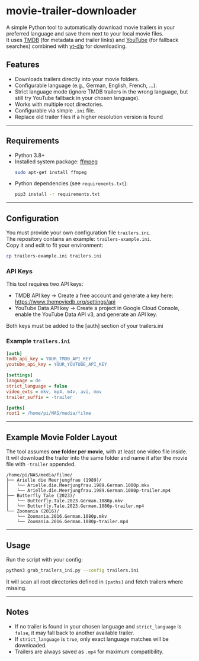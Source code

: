 # movie-trailer-downloader

A simple Python tool to automatically download movie trailers in your preferred language and save them next to your local movie files.  
It uses [TMDB](https://www.themoviedb.org/) (for metadata and trailer links) and [YouTube](https://www.youtube.com/) (for fallback searches) combined with [yt-dlp](https://github.com/yt-dlp/yt-dlp) for downloading.  

## Features
- Downloads trailers directly into your movie folders.
- Configurable language (e.g., German, English, French, …).
- Strict language mode (ignore TMDB trailers in the wrong language, but still try YouTube fallback in your chosen language).
- Works with multiple root directories.
- Configurable via simple `.ini` file.  
- Replace old trailer files if a higher resolution version is found

---

## Requirements
- Python 3.8+
- Installed system package: [ffmpeg](https://ffmpeg.org/)  
  ```bash
  sudo apt-get install ffmpeg
  ```
- Python dependencies (see `requirements.txt`):  
  ```bash
  pip3 install -r requirements.txt
  ```

---



## Configuration

You must provide your own configuration file `trailers.ini`.  
The repository contains an example: `trailers-example.ini`.  
Copy it and edit to fit your environment:

```bash
cp trailers-example.ini trailers.ini
```

### API Keys

This tool requires two API keys:  
- TMDB API key → Create a free account and generate a key here: https://www.themoviedb.org/settings/api  
- YouTube Data API key → Create a project in Google Cloud Console, enable the YouTube Data API v3, and generate an API key.

Both keys must be added to the [auth] section of your trailers.ini

### Example `trailers.ini`

```ini
[auth]
tmdb_api_key = YOUR_TMDB_API_KEY
youtube_api_key = YOUR_YOUTUBE_API_KEY

[settings]
language = de
strict_language = false
video_exts = mkv, mp4, m4v, avi, mov
trailer_suffix = -trailer

[paths]
root1 = /home/pi/NAS/media/filme
```

---

## Example Movie Folder Layout

The tool assumes **one folder per movie**, with at least one video file inside.  
It will download the trailer into the same folder and name it after the movie file with `-trailer` appended.

```
/home/pi/NAS/media/filme/
├── Arielle die Meerjungfrau (1989)/
│   └── Arielle.die.Meerjungfrau.1989.German.1080p.mkv
│   └── Arielle.die.Meerjungfrau.1989.German.1080p-trailer.mp4
├── Butterfly Tale (2023)/
│   └── Butterfly.Tale.2023.German.1080p.mkv
│   └── Butterfly.Tale.2023.German.1080p-trailer.mp4
└── Zoomania (2016)/
    └── Zoomania.2016.German.1080p.mkv
    └── Zoomania.2016.German.1080p-trailer.mp4
```

---

## Usage

Run the script with your config:

```bash
python3 grab_trailers_ini.py --config trailers.ini
```

It will scan all root directories defined in `[paths]` and fetch trailers where missing.

---

## Notes
- If no trailer is found in your chosen language and `strict_language` is `false`, it may fall back to another available trailer.  
- If `strict_language` is `true`, only exact language matches will be downloaded.  
- Trailers are always saved as `.mp4` for maximum compatibility.
